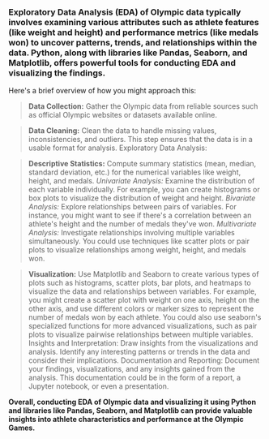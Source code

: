 ### Exploratory Data Analysis (EDA) of Olympic data typically involves examining various attributes such as athlete features (like weight and height) and performance metrics (like medals won) to uncover patterns, trends, and relationships within the data. Python, along with libraries like Pandas, Seaborn, and Matplotlib, offers powerful tools for conducting EDA and visualizing the findings.

Here's a brief overview of how you might approach this:
> **Data Collection:** Gather the Olympic data from reliable sources such as official Olympic websites or datasets available online.

> **Data Cleaning:** Clean the data to handle missing values, inconsistencies, and outliers. This step ensures that the data is in a usable format for analysis.
Exploratory Data Analysis:

> **Descriptive Statistics:** Compute summary statistics (mean, median, standard deviation, etc.) for the numerical variables like weight, height, and medals.
*Univariate Analysis:* Examine the distribution of each variable individually. For example, you can create histograms or box plots to visualize the distribution of weight and height.
*Bivariate Analysis:* Explore relationships between pairs of variables. For instance, you might want to see if there's a correlation between an athlete's height and the number of medals they've won.
*Multivariate Analysis:* Investigate relationships involving multiple variables simultaneously. You could use techniques like scatter plots or pair plots to visualize relationships among weight, height, and medals won.

> **Visualization:**
Use Matplotlib and Seaborn to create various types of plots such as histograms, scatter plots, bar plots, and heatmaps to visualize the data and relationships between variables.
For example, you might create a scatter plot with weight on one axis, height on the other axis, and use different colors or marker sizes to represent the number of medals won by each athlete.
You could also use seaborn's specialized functions for more advanced visualizations, such as pair plots to visualize pairwise relationships between multiple variables.
Insights and Interpretation: Draw insights from the visualizations and analysis. Identify any interesting patterns or trends in the data and consider their implications.
Documentation and Reporting: Document your findings, visualizations, and any insights gained from the analysis. This documentation could be in the form of a report, a Jupyter notebook, or even a presentation.


**Overall, conducting EDA of Olympic data and visualizing it using Python and libraries like Pandas, Seaborn, and Matplotlib can provide valuable insights into athlete characteristics and performance at the Olympic Games.**
